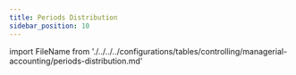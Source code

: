 ```yaml
---
title: Periods Distribution
sidebar_position: 10
---
```


import FileName from './../../../configurations/tables/controlling/managerial-accounting/periods-distribution.md'
 
<FileName />